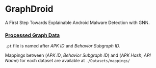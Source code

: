# GraphDroid
A First Step Towards Explainable Android Malware Detection with GNN.

### [Processed Graph Data](https://github.com/MalwareDetection/GraphDroid/tree/master/Datasets)

`.pt` file is named after *APK ID* and *Behavior Subgraph ID*. 

Mappings between (*APK ID*, *Behavior Subgraph ID*) and (*APK Hash*, *API Name*) for each dataset are available at `./Datasets/mappings/`

